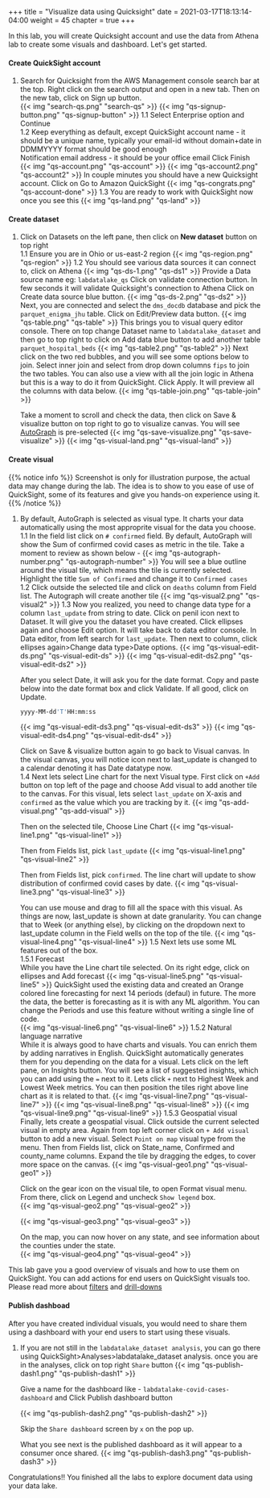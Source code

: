 +++
title = "Visualize data using Quicksight"
date = 2021-03-17T18:13:14-04:00
weight = 45
chapter = true
+++

In this lab, you will create Quicksight account and use the data from Athena lab to create some visuals and dashboard. Let's get started.

#### Create QuickSight account
1.  Search for Quicksight from the AWS Management console search bar at the top. Right click on the search output and open in a new tab.
    Then on the new tab, click on Sign up button.    
    {{< img "search-qs.png" "search-qs" >}} 
    {{< img "qs-signup-button.png" "qs-signup-button" >}} 
1.1 Select Enterprise option and Continue    
1.2 Keep everything as default, except 
    QuickSight account name - it should be a unique name, typically your email-id without domain+date in DDMMYYYY format should be good enough  
    Notification email address - it should be your office email
    Click Finish
    {{< img "qs-account.png" "qs-account" >}} 
    {{< img "qs-account2.png" "qs-account2" >}} 
    In couple minutes you should have a new Quicksight account. Click on Go to Amazon QuickSight
    {{< img "qs-congrats.png" "qs-account-done" >}} 
1.3 You are ready to work with QuickSight now once you see this
    {{< img "qs-land.png" "qs-land" >}} 

#### Create dataset
1.  Click on Datasets on the left pane, then click on **New dataset** button on top right   
1.1 Ensure you are in Ohio or us-east-2 region
    {{< img "qs-region.png" "qs-region" >}} 
1.2 You should see various data sources it can connect to, click on Athena
    {{< img "qs-ds-1.png" "qs-ds1" >}} 
    Provide a Data source name eg: `labdatalake_qs`
    Click on validate connection button. In few seconds it will validate Quicksight's connection to Athena
    Click on Create data source blue button.
    {{< img "qs-ds-2.png" "qs-ds2" >}} 
    Next, you are connected and select the `dms_docdb` database and pick the `parquet_enigma_jhu` table. Click on Edit/Preview data button.
    {{< img "qs-table.png" "qs-table" >}} 
    This brings you to visual query editor console. There on top change Dataset name to `labdatalake_dataset` and then go to top right to click on Add data blue button to add another table `parquet_hospital_beds`
    {{< img "qs-table2.png" "qs-table2" >}} 
    Next click on the two red bubbles, and you will see some options below to join. Select inner join and select from drop down columns `fips` to join the two tables.
    You can also use a view with all the join logic in Athena but this is a way to do it from QuickSight. Click Apply. It will preview all the columns with data below.
    {{< img "qs-table-join.png" "qs-table-join" >}} 

    Take a moment to scroll and check the data, then click on Save & visualize button on top right to go to visualize canvas. You will see [AutoGraph](https://docs.aws.amazon.com/quicksight/latest/user/autograph.html) is pre-selected
    {{< img "qs-save-visualize.png" "qs-save-visualize" >}} 
    {{< img "qs-visual-land.png" "qs-visual-land" >}} 

#### Create visual
{{% notice info %}}
Screenshot is only for illustration purpose, the actual data may change during the lab. The idea is to show to you ease of use of QuickSight, some of its features and give you hands-on experience using it.
{{% /notice %}}
1.  By default, AutoGraph is selected as visual type. It charts your data automatically using the most approprite visual for the data you choose.   
1.1 In the field list click on `# confirmed` field. By default, AutoGraph will show the Sum of confirmed covid cases as metric in the tile. Take a moment to review as shown below -
    {{< img "qs-autograph-number.png" "qs-autograph-number" >}} 
    You will see a blue outline around the visual tile, which means the tile is currently selected.
    Highlight the title `Sum of Confirmed` and change it to `Confirmed cases`   
1.2 Click outside the selected tile and click on `deaths` column from Field list. The Autograph will create another tile
    {{< img "qs-visual2.png" "qs-visual2" >}} 
1.3 Now you realized, you need to change data type for a column `last_update` from string to date. Click on penil icon next to Dataset. It will give you the dataset you have created. Click ellipses again and choose Edit option. It will take back to data editor console. In Data editor, from left search for `last_update`. Then next to column, click ellipses again>Change data type>Date options.
    {{< img "qs-visual-edit-ds.png" "qs-visual-edit-ds" >}} 
    {{< img "qs-visual-edit-ds2.png" "qs-visual-edit-ds2" >}} 

    After you select Date, it will ask you for the date format. Copy and paste below into the date format box and click Validate. If all good, click on Update.
    ```bash 
    yyyy-MM-dd'T'HH:mm:ss 
    ```
    {{< img "qs-visual-edit-ds3.png" "qs-visual-edit-ds3" >}} 
    {{< img "qs-visual-edit-ds4.png" "qs-visual-edit-ds4" >}} 

    Click on Save & visualize button again to go back to Visual canvas. In the visual canvas, you will notice icon next to last_update is changed to a calendar denoting it has Date datatype now.    
1.4 Next lets select Line chart for the next Visual type. First click on `+Add` button on top left of the page and choose Add visual to add another tile to the canvas.
For this visual, lets select `last_update` on X-axis and `confirmed` as the value which you are tracking by it.
    {{< img "qs-add-visual.png" "qs-add-visual" >}} 

    Then on the selected tile, Choose Line Chart
    {{< img "qs-visual-line1.png" "qs-visual-line1" >}} 

    Then from Fields list, pick `last_update`
    {{< img "qs-visual-line1.png" "qs-visual-line2" >}} 

    Then from Fields list, pick `confirmed`. The line chart will update to show distribution of confirmed covid cases by date.
    {{< img "qs-visual-line3.png" "qs-visual-line3" >}}

    You can use mouse and drag to fill all the space with this visual.
    As things are now, last_update is shown at date granularity. You can change that to Week (or anything else), by clicking on the dropdown next to last_update column in the Field wells on the top of the tile.
    {{< img "qs-visual-line4.png" "qs-visual-line4" >}}
1.5 Next lets use some ML features out of the box.   
    1.5.1 Forecast   
    While you have the Line chart tile selected. On its right edge, click on ellipses and Add forecast
            {{< img "qs-visual-line5.png" "qs-visual-line5" >}}
    QuickSight used the existing data and created an Orange colored line forecasting for next 14 periods (defaul) in future. The more the data, the better is forecasting as it is with any ML algorithm. You can change the Periods and use this feature without writing a single line of code.   
            {{< img "qs-visual-line6.png" "qs-visual-line6" >}}
    1.5.2 Natural language narrative   
            While it is always good to have charts and visuals. You can enrich them by adding narratives in English. QuickSight automatically generates them for you depending on the data for a visual. Lets click on the left pane, on Insights button. You will see a list of suggested insights, which you can add using the `=` next to it.
            Lets click `+` next to Highest Week and Lowest Week metrics. You can then position the tiles right above line chart as it is related to that.
            {{< img "qs-visual-line7.png" "qs-visual-line7" >}}
            {{< img "qs-visual-line8.png" "qs-visual-line8" >}}
            {{< img "qs-visual-line9.png" "qs-visual-line9" >}}
    1.5.3 Geospatial visual   
            Finally, lets create a geospatial visual. Click outside the current selected visual in empty area.
            Again from top left corner click on `+ Add visual` button to add a new visual. Select `Point on map` visual type from the menu.
            Then from Fields list, click on State_name, Confirmed and county_name columns. Expand the tile by dragging the edges, to cover more space on the canvas.
            {{< img "qs-visual-geo1.png" "qs-visual-geo1" >}}  

    Click on the gear icon on the visual tile, to open Format visual menu. From there, click on Legend and uncheck `Show legend` box.   
    {{< img "qs-visual-geo2.png" "qs-visual-geo2" >}}  

    {{< img "qs-visual-geo3.png" "qs-visual-geo3" >}}

    On the map, you can now hover on any state, and see information about the counties under the state.     
                {{< img "qs-visual-geo4.png" "qs-visual-geo4" >}}

This lab gave you a good overview of visuals and how to use them on QuickSight. You can add actions for end users on QuickSight visuals too. Please read more about [filters](https://docs.aws.amazon.com/quicksight/latest/user/filtering-visual-data.html) and [drill-downs](https://docs.aws.amazon.com/quicksight/latest/user/adding-drill-downs.html)

#### Publish dashboad
After you have created individual visuals, you would need to share them using a dashboard with your end users to start using these visuals.
1.  If you are not still in the `labdatalake_dataset analysis`, you can go there using QuickSight>Analyses>labdatalake_dataset analysis.
    once you are in the analyses, click on top right `Share` button
    {{< img "qs-publish-dash1.png" "qs-publish-dash1" >}}

    Give a name for the dashboard like - `labdatalake-covid-cases-dashboard` and Click Publish dashboard button

    {{< img "qs-publish-dash2.png" "qs-publish-dash2" >}}

    Skip the `Share dashboard` screen by `x` on the pop up.

    What you see next is the published dashboard as it will appear to a consumer once shared.
    {{< img "qs-publish-dash3.png" "qs-publish-dash3" >}}

Congratulations!! You finished all the labs to explore document data using your data lake.


